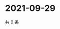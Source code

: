 # 2021-09-29

共 0 条

<!-- BEGIN -->
<!-- 最后更新时间 Wed Sep 29 2021 22:14:15 GMT+0800 (China Standard Time) -->

<!-- END -->
